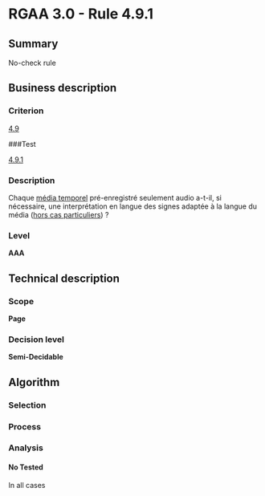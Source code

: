 # RGAA 3.0 -  Rule 4.9.1

## Summary

No-check rule

## Business description

### Criterion

[4.9](http://references.modernisation.gouv.fr/referentiel-technique-0#crit-4-9)

###Test

[4.9.1](http://disic.github.io/rgaa_referentiel_en/RGAA3.0_Criteria_English_version_v1.html#test-4-9-1)

### Description

Chaque <a href="http://references.modernisation.gouv.fr/referentiel-technique-0#mMediaTemp">m&eacute;dia temporel</a> pr&eacute;-enregistr&eacute; seulement audio a-t-il, si n&eacute;cessaire, une interpr&eacute;tation en langue des signes adapt&eacute;e &agrave; la langue du m&eacute;dia (<a href="http://references.modernisation.gouv.fr/referentiel-technique-0#cpCrit4-" title="Cas particuliers pour le crit&egrave;re 4.9">hors cas particuliers</a>) ?

### Level

**AAA**

## Technical description

### Scope

**Page**

### Decision level

**Semi-Decidable**

## Algorithm

### Selection

### Process

### Analysis

#### No Tested 

In all cases
